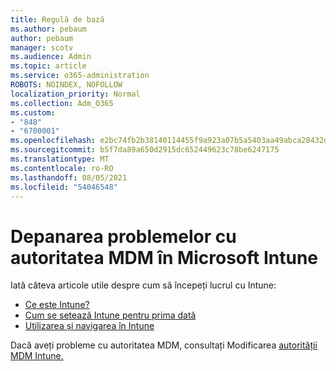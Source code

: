 ```yaml
---
title: Regulă de bază
ms.author: pebaum
author: pebaum
manager: scotv
ms.audience: Admin
ms.topic: article
ms.service: o365-administration
ROBOTS: NOINDEX, NOFOLLOW
localization_priority: Normal
ms.collection: Adm_O365
ms.custom:
- "848"
- "6700001"
ms.openlocfilehash: e2bc74fb2b38140114455f9a923a07b5a5403aa49abca28432dd617db965b294
ms.sourcegitcommit: b5f7da89a650d2915dc652449623c78be6247175
ms.translationtype: MT
ms.contentlocale: ro-RO
ms.lasthandoff: 08/05/2021
ms.locfileid: "54046548"
---
```

# <a name="troubleshoot-issues-with-mdm-authority-in-microsoft-intune"></a>Depanarea problemelor cu autoritatea MDM în Microsoft Intune

Iată câteva articole utile despre cum să începeți lucrul cu Intune:

- [Ce este Intune?](https://docs.microsoft.com/intune/what-is-intune)
- [Cum se setează Intune pentru prima dată](https://docs.microsoft.com/intune/setup-steps)
- [Utilizarea și navigarea în Intune](https://docs.microsoft.com/intune/tutorial-walkthrough-intune-portal)

Dacă aveți probleme cu autoritatea MDM, consultați Modificarea [autorității MDM Intune.](https://docs.microsoft.com/alchemyinsights/change-mdm-authority)